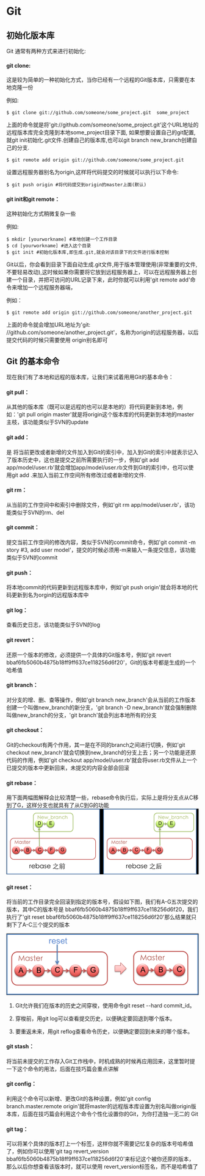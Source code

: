 # Git

## 初始化版本库

Git 通常有两种方式来进行初始化:

#### git clone:

这是较为简单的一种初始化方式，当你已经有一个远程的Git版本库，只需要在本地克隆一份

例如:

    $ git clone git://github.com/someone/some_project.git  some_project

上面的命令就是将'git://github.com/someone/some_project.git'这个URL地址的远程版本库完全克隆到本地some_project目录下面,
如果想要设置自己的git配置,就git init初始化.git文件.创建自己的版本库,也可以git branch new_branch创建自己的分支.

    $ git remote add origin git://github.com/someone/some_project.git

设置远程服务器别名为origin,这样将代码提交的时候就可以执行以下命令:

    $ git push origin #将代码提交到origin的master上面(默认)


#### git init和git remote：

这种初始化方式稍微复杂一些

例如:

    $ mkdir [yourworkname] #本地创建一个工作目录
    $ cd [yourworkname] #进入这个目录
    $ git init #初始化版本库,即生成.git,就会对该目录下的文件进行版本控制

Git以后，你会看到目录下面自动生成.git文件,用于版本管理使用(非常重要的文件,不要轻易改动),这时候如果你需要将它放到远程服务器上，可以在远程服务器上创建一个目录，并把可访问的URL记录下来，此时你就可以利用'git remote add'命令来增加一个远程服务器端，

例如：

    $ git remote add origin git://github.com/someone/another_project.git

上面的命令就会增加URL地址为'git: //github.com/someone/another_project.git'，名称为origin的远程服务器，以后提交代码的时候只需要使用 origin别名即可

## Git 的基本命令

现在我们有了本地和远程的版本库，让我们来试着用用Git的基本命令：

#### git pull：

从其他的版本库（既可以是远程的也可以是本地的）将代码更新到本地，例如：'git pull origin master'就是将origin这个版本库的代码更新到本地的master主枝，该功能类似于SVN的update

#### git add：

是 将当前更改或者新增的文件加入到Git的索引中，加入到Git的索引中就表示记入了版本历史中，这也是提交之前所需要执行的一步，例如'git add app/model/user.rb'就会增加app/model/user.rb文件到Git的索引中，也可以使用git add .来加入当前工作空间所有修改过或者新增的文件.

#### git rm：

从当前的工作空间中和索引中删除文件，例如'git rm app/model/user.rb'，该功能类似于SVN的rm、del

#### git commit：

提交当前工作空间的修改内容，类似于SVN的commit命令，例如'git commit -m story #3, add user model'，提交的时候必须用-m来输入一条提交信息，该功能类似于SVN的commit

#### git push：

将本地commit的代码更新到远程版本库中，例如'git push origin'就会将本地的代码更新到名为orgin的远程版本库中

#### git log：

查看历史日志，该功能类似于SVN的log

#### git revert：

还原一个版本的修改，必须提供一个具体的Git版本号，例如'git revert bbaf6fb5060b4875b18ff9ff637ce118256d6f20'，Git的版本号都是生成的一个哈希值

#### git branch：

对分支的增、删、查等操作，例如'git branch new_branch'会从当前的工作版本创建一个叫做new_branch的新分支，'git branch -D new_branch'就会强制删除叫做new_branch的分支，'git branch'就会列出本地所有的分支

#### git checkout：

Git的checkout有两个作用，其一是在不同的branch之间进行切换，例如'git checkout new_branch'就会切换到new_branch的分支上去；另一个功能是还原代码的作用，例如'git checkout app/model/user.rb'就会将user.rb文件从上一个已提交的版本中更新回来，未提交的内容全部会回滚

#### git rebase：

用下面两幅图解释会比较清楚一些，rebase命令执行后，实际上是将分支点从C移到了G，这样分支也就具有了从C到G的功能
![img](/_static/project/rebase.jpg)

#### git reset：

将当前的工作目录完全回滚到指定的版本号，假设如下图，我们有A-G五次提交的版本，其中C的版本号是 bbaf6fb5060b4875b18ff9ff637ce118256d6f20，我们执行了'git reset bbaf6fb5060b4875b18ff9ff637ce118256d6f20'那么结果就只剩下了A-C三个提交的版本

![img](/_static/project/reset.jpg)

1. Git允许我们在版本的历史之间穿梭，使用命令git reset --hard commit_id。

2. 穿梭前，用git log可以查看提交历史，以便确定要回退到哪个版本。

3. 要重返未来，用git reflog查看命令历史，以便确定要回到未来的哪个版本。


#### git stash：

将当前未提交的工作存入Git工作栈中，时机成熟的时候再应用回来，这里暂时提一下这个命令的用法，后面在技巧篇会重点讲解

#### git config：

利用这个命令可以新增、更改Git的各种设置，例如'git config branch.master.remote origin'就将master的远程版本库设置为别名叫做origin版本库，后面在技巧篇会利用这个命令个性化设置你的Git，为你打造独一无二的 Git

#### git tag：

可以将某个具体的版本打上一个标签，这样你就不需要记忆复杂的版本号哈希值了，例如你可以使用'git tag revert_version bbaf6fb5060b4875b18ff9ff637ce118256d6f20'来标记这个被你还原的版本，那么以后你想查看该版本时，就可以使用 revert_version标签名，而不是哈希值了
